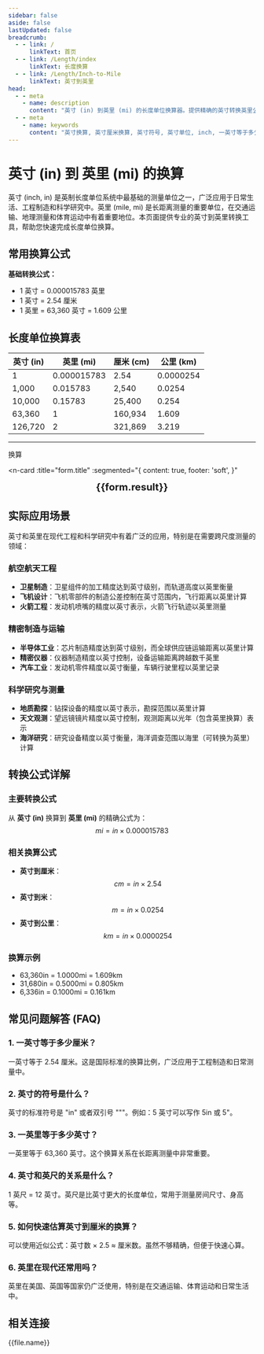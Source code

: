 ```yaml
---
sidebar: false
aside: false
lastUpdated: false
breadcrumb:
  - - link: /
      linkText: 首页
  - - link: /Length/index
      linkText: 长度换算
  - - link: /Length/Inch-to-Mile
      linkText: 英寸到英里
head:
  - - meta
    - name: description
      content: "英寸 (in) 到英里 (mi) 的长度单位换算器。提供精确的英寸转换英里公式，支持英寸厘米换算、英寸符号识别、inch单位转换等功能。专业的长度单位转换工具。"
  - - meta
    - name: keywords
      content: "英寸换算, 英寸厘米换算, 英寸符号, 英寸单位, inch, 一英寸等于多少厘米, 英寸转换, 长度单位转换器, 单位换算, 英寸和厘米的换算, in单位, 英寸的符号, 英寸英文, inches是什么单位, 英寸缩写, 英寸和英尺, 长度单位换算表"
---
```

# 英寸 (in) 到 英里 (mi) 的换算

英寸 (inch, in) 是英制长度单位系统中最基础的测量单位之一，广泛应用于日常生活、工程制造和科学研究中。英里 (mile, mi) 是长距离测量的重要单位，在交通运输、地理测量和体育运动中有着重要地位。本页面提供专业的英寸到英里转换工具，帮助您快速完成长度单位换算。

## 常用换算公式

**基础转换公式：**
- 1 英寸 = 0.000015783 英里
- 1 英寸 = 2.54 厘米
- 1 英里 = 63,360 英寸 = 1.609 公里

## 长度单位换算表

| 英寸 (in) | 英里 (mi) | 厘米 (cm) | 公里 (km) |
|-----------|-----------|-----------|----------|
| 1 | 0.000015783 | 2.54 | 0.0000254 |
| 1,000 | 0.015783 | 2,540 | 0.0254 |
| 10,000 | 0.15783 | 25,400 | 0.254 |
| 63,360 | 1 | 160,934 | 1.609 |
| 126,720 | 2 | 321,869 | 3.219 |

---
<script setup>
import { onMounted, reactive, inject, ref } from 'vue'
import { NButton, NForm, NFormItem, NInput, NInputNumber, NSelect, NCard, useMessage,NGrid ,NGi } from 'naive-ui'
import { defineClientComponent } from 'vitepress'
import { Length } from '../../files';
const seoKey = ['单位转换器','单位换算','长度单位转换器','长度单位转换','尺寸换算','长度单位换算','长度单位换算表','incho','英寸和英尺的符号','一英寸等于多少cm','一英寸传感器','英寸转化','三英寸','寸和英寸的换算','英寸的单位','in单位','英寸和寸的换算','英寸缩写','一英寸等于多少寸','英寸的英文','英寸英文','inches是什么单位','一英寸多少厘米','一尺等于多少寸','英寸单位符号','一inch等于多少厘米','一寸是多长','英寸和英尺','寸的符号','一寸多长','英寸换厘米','英尺和英寸','寸和英寸','英寸单位','一英寸是多少厘米','英寸和寸','英寸的符号','一英尺','in是什么单位','英寸转换','一英尺等于多少厘米','inch是什么单位','inch to cm','inch换算cm','英寸厘米换算','英寸符号','英寸换算厘米','inch','一英寸等于多少厘米','英寸换算','英寸和厘米的换算']
const convert = inject('convert')

const form = reactive({
  number: null,
  result: '',
  title:'英寸 (in) 到 英里 (mi) 的换算'
})

const convertHandler = () => {
  if (form.number !== null && !isNaN(form.number)) {
    const convertedValue = parseFloat(form.number) * 0.000015783
    form.result = `${form.number}in = ${convertedValue.toFixed(8)}mi`
  } else {
    form.result = '请输入有效的数值。'
  }
}
</script>

<n-form size="large" :model="form">
  <n-form-item label="英寸 (in)">
    <n-input-number v-model:value="form.number" placeholder="输入英寸" style="width: 100%" />
  </n-form-item>
  <n-form-item>
    <n-button type="info" @click="convertHandler" block>换算</n-button>
  </n-form-item>
</n-form>

<n-card 
  :title="form.title"
  :segmented="{
    content: true,
    footer: 'soft',
  }"
>
  <div  style="text-align:center;font-size:20px;">
    <strong>{{form.result}}</strong>
  </div>
  <template #footer>
    <div>
      <span v-for="item of seoKey">{{item}}，</span>
    </div>
  </template>
</n-card>

## 实际应用场景

英寸和英里在现代工程和科学研究中有着广泛的应用，特别是在需要跨尺度测量的领域：

### 航空航天工程
- **卫星制造**：卫星组件的加工精度达到英寸级别，而轨道高度以英里衡量
- **飞机设计**：飞机零部件的制造公差控制在英寸范围内，飞行距离以英里计算
- **火箭工程**：发动机喷嘴的精度以英寸表示，火箭飞行轨迹以英里测量

### 精密制造与运输
- **半导体工业**：芯片制造精度达到英寸级别，而全球供应链运输距离以英里计算
- **精密仪器**：仪器制造精度以英寸控制，设备运输距离跨越数千英里
- **汽车工业**：发动机零件精度以英寸衡量，车辆行驶里程以英里记录

### 科学研究与测量
- **地质勘探**：钻探设备的精度以英寸表示，勘探范围以英里计算
- **天文观测**：望远镜镜片精度以英寸控制，观测距离以光年（包含英里换算）表示
- **海洋研究**：研究设备精度以英寸衡量，海洋调查范围以海里（可转换为英里）计算

## 转换公式详解

### 主要转换公式
从 **英寸 (in)** 换算到 **英里 (mi)** 的精确公式为：
$$ mi = in \times 0.000015783 $$

### 相关换算公式
- **英寸到厘米**：$$ cm = in \times 2.54 $$
- **英寸到米**：$$ m = in \times 0.0254 $$
- **英寸到公里**：$$ km = in \times 0.0000254 $$

### 换算示例
- 63,360in = 1.0000mi = 1.609km
- 31,680in = 0.5000mi = 0.805km
- 6,336in = 0.1000mi = 0.161km

## 常见问题解答 (FAQ)

### 1. 一英寸等于多少厘米？
一英寸等于 2.54 厘米。这是国际标准的换算比例，广泛应用于工程制造和日常测量中。

### 2. 英寸的符号是什么？
英寸的标准符号是 "in" 或者双引号 """。例如：5 英寸可以写作 5in 或 5"。

### 3. 一英里等于多少英寸？
一英里等于 63,360 英寸。这个换算关系在长距离测量中非常重要。

### 4. 英寸和英尺的关系是什么？
1 英尺 = 12 英寸。英尺是比英寸更大的长度单位，常用于测量房间尺寸、身高等。

### 5. 如何快速估算英寸到厘米的换算？
可以使用近似公式：英寸数 × 2.5 ≈ 厘米数。虽然不够精确，但便于快速心算。

### 6. 英里在现代还常用吗？
英里在美国、英国等国家仍广泛使用，特别是在交通运输、体育运动和日常生活中。

## 相关连接
<n-grid x-gap="12" :cols="2">
  <n-gi v-for="(file, index) in Length" :key="index">
    <n-button
      text
      tag="a"
      :href="file.path"
      type="info"
    >
      {{file.name}}
    </n-button>
  </n-gi>
</n-grid>